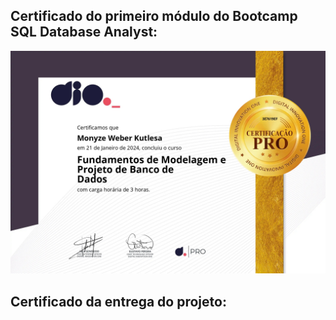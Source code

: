 ## Certificado do primeiro módulo do Bootcamp SQL Database Analyst:

![Certificado do primeiro módulo do Bootcamp SQL Database Analyst e certiicado da entrega do projeto.](3E7619EF_page-0001.jpg)

## Certificado da entrega do projeto: